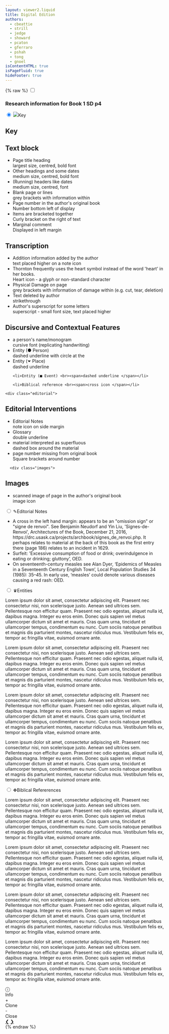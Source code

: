 ```yaml
---
layout: viewer2.liquid
title: Digital Edition
authors:
  - cbeattie
  - strill
  - jedge
  - showard
  - pcaton
  - gferraro
  - pshah
  - tong
  - gnoel
isContentHTML: true
isPageFluid: true
hideFooter: true
---
```


{% raw %}
<input id="drawer-switch" type="checkbox" />

<aside id="drawer" role="complementary">
  <h3>Research information for Book 1 SD p4</h3>
  <div class="tabs">
    <div class="tab">
      <input
        type="radio"
        id="tab-1"
        name="tab-group-1"
        checked>
      <label for="tab-1">
        <span><img src="https://static.thenounproject.com/png/1225909-200.png"></span>Key</label>
      <div class="content">
            <h1>Key</h1>
<div class="textblock">  
  <h2>Text block</h2>
<ul>
  <li>Page title heading<br>
    <span>largest size, centred, bold font</span>
  </li>
  <li>Other headings and some dates<br>
    <span>medium size, centred, bold font</span>
  </li>
  <li>(Running) headers like dates <br>
    <span>medium size, centred, font</span>
  </li>
  <li>Blank page or lines<br>
    <span>grey brackets with information within</span>
  </li>
  <li>
    Page number in the author's original book<br><span>Number bottom left of display</span>
  </li>
  <li>
    Items are bracketed together<br><span>Curly bracket on the right of text</span>
  </li>  
    <li>
    Marginal comment<br><span>Displayed in left margin </span>
  </li>  
  </ul>
  
  <div class="transcription">  
  <h2>Transcription</h2>
<ul>
  
  <li>Addition information added by the author<br>
    <span>text placed higher on a note icon</span>
  </li>
  <li>Thornton frequently uses the heart symbol instead of the word 'heart' in her books.<br>
    <span>Heart icon - a glyph or non-standard character</span>
  </li>
  <li>Physical Damage on page<br>
    <span>grey brackets with information of damage within (e.g. cut, tear, deletion)</span>
  </li> 
  <li>Text deleted by author<br>
    <span>strikethrough</span>
  </li>
 
  <li>Author's superscript for some letters <br>
    <span>superscript - small font size, text placed higher</span>
  </li>
  
  
  <!--
  
  <li>visual elements/drawings by the author<br><span>gylphs</span>
  </li>
  </li>-->


  
  </ul>
        </div>  
      <div class="features">  
  <h2>Discursive and Contextual Features </h2>
<ul>
  
 <li>a person's name/monogram<br><span>cursive font (replicating handwriting)</span></li>

  <li>Entity (● Person) <br><span>dashed underline with circle at the </span></li>
  
  <li>Entity (⏷ Place) <br><span>dashed underline </span></li>
  
    <li>Entity (■ Event) <br><span>dashed underline </span></li>
  
    <li>Biblical reference <br><span>cross icon </span></li>
  
  </ul>
        </div>  
  
  
    <div class="editorial">  
  <h2>Editorial Interventions</h2>
<ul>
  
 <li>Editorial Notes<br><span>note icon on side margin</span></li>
<li>Glossary<br><span>double underline</span></li>
  
  <li>material interpreted as superfluous<br><span>dashed box around the material</span> </li>
    <li>page number missing from original book<br><span>Square brackets around number</span> </li>
  </ul>
        </div>  
  
      <div class="images">  
  <h2>Images</h2>
<ul>
    <li>scanned image of page in the author's original book<br><span>image icon</span>
  </li>
  </ul>
        </div>  
      </div>
    </div>
    <div class="tab">
      <input
        type="radio"
        id="tab-2"
        name="tab-group-1">
      <label for="tab-2">
        <span>✎</span>Editorial Notes
      </label>
      <div class="content">
        <ul>
          <li>
            <span class="body">
              <span class="tei-p" data-tei="p">
                A cross in the left hand margin: appears to be an "omission sign" or
                "signe de renvoi". See Benjamin Neudorf and Yin Liu, 'Signes-de-Renvoi',
                <span
                  class="tei-hi"
                  data-tei="hi"
                  data-tei-rend="italic">Architectures of the Book</span>, December 21, 2016,
                <span
                  class="tei-ref"
                  data-tei="ref"
                  data-tei-target="https://drc.usask.ca/projects/archbook/signes_de_renvoi.php">https://drc.usask.ca/projects/archbook/signes_de_renvoi.php</span>.
                It perhaps relates to material at the back of this book as the first entry there (page 186) relates to
                                                                  an incident in 1629.
              </span>
            </span>
          </li>
          <li>
            <span class="body">
              <span class="tei-p" data-tei="p">
                Surfeit: 'Excessive consumption of food or drink; overindulgence in
                eating or drinking; gluttony’,
                <span
                  class="tei-hi"
                  data-tei="hi"
                  data-tei-rend="italic">OED</span>.
              </span>
            </span>
          </li>
          <li>
            <span class="body">
              <span class="tei-p" data-tei="p">
                On seventeenth-century measles see Alan Dyer, ‘Epidemics of Measles in
                a Seventeenth Century English Town’,
                <span
                  class="tei-hi"
                  data-tei="hi"
                  data-tei-rend="italic">Local
                  Population Studies</span>
                34 (1985): 35–45. In early use, ‘measles’ could denote various diseases
                causing a red rash:
                <span
                  class="tei-hi"
                  data-tei="hi"
                  data-tei-rend="italic">OED</span>.</span>
            </span>
          </li>
        </ul>
      </div>
    </div>
    <div class="tab">
      <input
        type="radio"
        id="tab-3"
        name="tab-group-1">
      <label for="tab-3">
        <span>♛</span>Entities
      </label>
      <div class="content">
        <p>Lorem ipsum dolor sit amet, consectetur adipiscing elit. Praesent nec consectetur nisi, non scelerisque
          justo. Aenean sed ultrices sem. Pellentesque non efficitur quam. Praesent nec odio egestas, aliquet nulla
                                          id, dapibus magna. Integer eu eros enim. Donec quis sapien vel metus ullamcorper dictum sit amet et mauris.
                                          Cras quam urna, tincidunt et ullamcorper tempus, condimentum eu nunc. Cum sociis natoque penatibus et magnis
                                          dis parturient montes, nascetur ridiculus mus. Vestibulum felis ex, tempor ac fringilla vitae, euismod
                                          ornare ante.</p>
        <p>Lorem ipsum dolor sit amet, consectetur adipiscing elit. Praesent nec consectetur nisi, non scelerisque
          justo. Aenean sed ultrices sem. Pellentesque non efficitur quam. Praesent nec odio egestas, aliquet nulla
                                          id, dapibus magna. Integer eu eros enim. Donec quis sapien vel metus ullamcorper dictum sit amet et mauris.
                                          Cras quam urna, tincidunt et ullamcorper tempus, condimentum eu nunc. Cum sociis natoque penatibus et magnis
                                          dis parturient montes, nascetur ridiculus mus. Vestibulum felis ex, tempor ac fringilla vitae, euismod
                                          ornare ante.</p>
        <p>Lorem ipsum dolor sit amet, consectetur adipiscing elit. Praesent nec consectetur nisi, non scelerisque
          justo. Aenean sed ultrices sem. Pellentesque non efficitur quam. Praesent nec odio egestas, aliquet nulla
                                          id, dapibus magna. Integer eu eros enim. Donec quis sapien vel metus ullamcorper dictum sit amet et mauris.
                                          Cras quam urna, tincidunt et ullamcorper tempus, condimentum eu nunc. Cum sociis natoque penatibus et magnis
                                          dis parturient montes, nascetur ridiculus mus. Vestibulum felis ex, tempor ac fringilla vitae, euismod
                                          ornare ante.</p>
        <p>Lorem ipsum dolor sit amet, consectetur adipiscing elit. Praesent nec consectetur nisi, non scelerisque
          justo. Aenean sed ultrices sem. Pellentesque non efficitur quam. Praesent nec odio egestas, aliquet nulla
                                          id, dapibus magna. Integer eu eros enim. Donec quis sapien vel metus ullamcorper dictum sit amet et mauris.
                                          Cras quam urna, tincidunt et ullamcorper tempus, condimentum eu nunc. Cum sociis natoque penatibus et magnis
                                          dis parturient montes, nascetur ridiculus mus. Vestibulum felis ex, tempor ac fringilla vitae, euismod
                                          ornare ante.</p>
      </div>
    </div>
    <div class="tab">
      <input
        type="radio"
        id="tab-4"
        name="tab-group-1">
      <label for="tab-4">
        <span>✥</span>Biblical Refererences
      </label>
      <div class="content">
        <p>Lorem ipsum dolor sit amet, consectetur adipiscing elit. Praesent nec consectetur nisi, non scelerisque
          justo. Aenean sed ultrices sem. Pellentesque non efficitur quam. Praesent nec odio egestas, aliquet nulla
                                          id, dapibus magna. Integer eu eros enim. Donec quis sapien vel metus ullamcorper dictum sit amet et mauris.
                                          Cras quam urna, tincidunt et ullamcorper tempus, condimentum eu nunc. Cum sociis natoque penatibus et magnis
                                          dis parturient montes, nascetur ridiculus mus. Vestibulum felis ex, tempor ac fringilla vitae, euismod
                                          ornare ante.</p>
        <p>Lorem ipsum dolor sit amet, consectetur adipiscing elit. Praesent nec consectetur nisi, non scelerisque
          justo. Aenean sed ultrices sem. Pellentesque non efficitur quam. Praesent nec odio egestas, aliquet nulla
                                          id, dapibus magna. Integer eu eros enim. Donec quis sapien vel metus ullamcorper dictum sit amet et mauris.
                                          Cras quam urna, tincidunt et ullamcorper tempus, condimentum eu nunc. Cum sociis natoque penatibus et magnis
                                          dis parturient montes, nascetur ridiculus mus. Vestibulum felis ex, tempor ac fringilla vitae, euismod
                                          ornare ante.</p>
        <p>Lorem ipsum dolor sit amet, consectetur adipiscing elit. Praesent nec consectetur nisi, non scelerisque
          justo. Aenean sed ultrices sem. Pellentesque non efficitur quam. Praesent nec odio egestas, aliquet nulla
                                          id, dapibus magna. Integer eu eros enim. Donec quis sapien vel metus ullamcorper dictum sit amet et mauris.
                                          Cras quam urna, tincidunt et ullamcorper tempus, condimentum eu nunc. Cum sociis natoque penatibus et magnis
                                          dis parturient montes, nascetur ridiculus mus. Vestibulum felis ex, tempor ac fringilla vitae, euismod
                                          ornare ante.</p>
        <p>Lorem ipsum dolor sit amet, consectetur adipiscing elit. Praesent nec consectetur nisi, non scelerisque
          justo. Aenean sed ultrices sem. Pellentesque non efficitur quam. Praesent nec odio egestas, aliquet nulla
                                          id, dapibus magna. Integer eu eros enim. Donec quis sapien vel metus ullamcorper dictum sit amet et mauris.
                                          Cras quam urna, tincidunt et ullamcorper tempus, condimentum eu nunc. Cum sociis natoque penatibus et magnis
                                          dis parturient montes, nascetur ridiculus mus. Vestibulum felis ex, tempor ac fringilla vitae, euismod
                                          ornare ante.</p>
      </div>
    </div>
  </div>
</aside>
<div class="panel-wrapper">
  <div class="panel" v-for="(panel, panelIdx) in panels">
    <nav class="panel-nav">
        <div>
          <template id="vue-panel-selector">
            <div class="select-dropdown tooltip">
              <span class="bottom">{{tooltip}}</span>
              <!-- removed id="image_switcher" -->
              <select aria-label="image switcher" @change="$parent.onChangeSelector(panel, controlKey)" v-model="panel.selections[controlKey]">
                <option v-for="(title, id) in panel.selectors[controlKey]" :value="id" v-html="title"></option>
              </select>
            </div>
          </template>
          <panel-control :panel-idx="panelIdx" control-key="document"></panel-control>
          <panel-control :panel-idx="panelIdx" control-key="view"></panel-control>
        </div>
        <div class="icon">
          <label for="drawer-switch" id="drawer-toggle">
          &#9432
          <br>
          <span>Info </span>
          </label>
        </div>
        <div>
        <div class="icon" v-if="canClonePanel">
          <a @click.stop.prevent="clonePanel(panelIdx)">+<br>
          <span>Clone</span>
          </a>
        </div>
        <div class="icon" v-if="panels.length > 1">
          <a @click.stop.prevent="closePanel(panelIdx)">-
          <br>
          <span>Close</span>
          </a>
        </div>
    </nav>
    <div class="panel-chunk">
      <div :class="'content '+getContentClasses(panel)" v-html="panel.responses.document">
      </div>
    </div>
     <nav class="panel-nav bottom">
               <div>
          <panel-control :panel-idx="panelIdx" control-key="locus"></panel-control>
          </div>
          <div>
          <a class="pagination" href="#" @click.stop.prevent="incrementLocus(panel, -1)">❮</a>
        <a class="pagination" href="#" @click.stop.prevent="incrementLocus(panel, 1)">❯</a>
        </div>
    </nav>
  </div>
</div>
{% endraw %}
